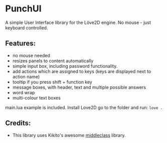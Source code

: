 PunchUI
=======

A simple User Interface library for the Löve2D engine. No mouse - just keyboard controlled.

Features:
---------
  - no mouse needed
  - resizes panels to content automatically
  - simple input box, including password functionality.
  - add actions which are assigned to keys (keys are displayed next to action name)
  - tooltip if you press shift + function key
  - message boxes, with header, text and multiple possible answers
  - word wrap
  - multi-colour text boxes
  
main.lua example is included. Install Love2D go to the folder and run:
```love .```

Credits:
---------

  - This library uses Kikito's awesome [middleclass](https://github.com/kikito/middleclass) library.
